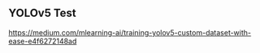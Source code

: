 ## YOLOv5 Test 

https://medium.com/mlearning-ai/training-yolov5-custom-dataset-with-ease-e4f6272148ad
